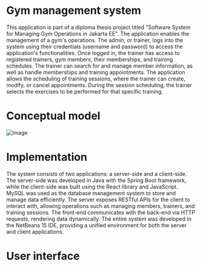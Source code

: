 # Gym management system

This application is part of a diploma thesis project titled "Software System for Managing Gym Operations in Jakarta EE". The application enables the management of a gym's operations. The admin, or trainer, logs into the system using their credentials (username and password) to access the application's functionalities. Once logged in, the trainer has access to registered trainers, gym members, their memberships, and training schedules. The trainer can search for and manage member information, as well as handle memberships and training appointments. The application allows the scheduling of training sessions, where the trainer can create, modify, or cancel appointments. During the session scheduling, the trainer selects the exercises to be performed for that specific training.

# Conceptual model
![image](https://github.com/user-attachments/assets/73ebf7c4-b2ee-4a51-b6b8-96da73e0583d)

# Implementation
The system consists of two applications: a server-side and a client-side. The server-side was developed in Java with the Spring Boot framework, while the client-side was built using the React library and JavaScript. MySQL was used as the database management system to store and manage data efficiently. The server exposes RESTful APIs for the client to interact with, allowing operations such as managing members, trainers, and training sessions. The front-end communicates with the back-end via HTTP requests, rendering data dynamically. The entire system was developed in the NetBeans 15 IDE, providing a unified environment for both the server and client applications.

# User interface

